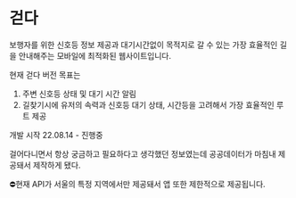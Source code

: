 # 걷다 
보행자를 위한 신호등 정보 제공과 대기시간없이 목적지로 갈 수 있는 가장 효율적인 길을 안내해주는 모바일에 최적화된 웹사이트입니다.

현재 걷다 버전 목표는 

1. 주변 신호등 상태 및 대기 시간 알림
2. 길찾기시에 유저의 속력과 신호등 대기 상태, 시간등을 고려해서 가장 효율적인 루트 제공

개발 시작 22.08.14 - 진행중

걸어다니면서 항상 궁금하고 필요하다고 생각했던 정보였는데 공공데이터가 마침내 제공돼서 제작하게 됐다.

⛔️현재 API가 서울의 특정 지역에서만 제공돼서 앱 또한 제한적으로 제공됩니다.
